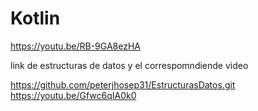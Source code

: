 # Kotlin
https://youtu.be/RB-9GA8ezHA



link de estructuras de datos y el correspomndiende video

https://github.com/peterjhosep31/EstructurasDatos.git
https://youtu.be/Gfwc6qIA0k0

